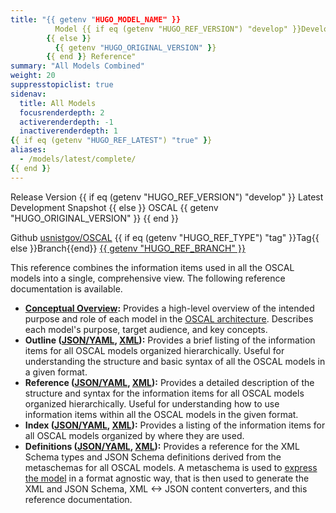 ```yaml
---
title: "{{ getenv "HUGO_MODEL_NAME" }} 
          Model {{ if eq (getenv "HUGO_REF_VERSION") "develop" }}Development Snapshot
        {{ else }}
          {{ getenv "HUGO_ORIGINAL_VERSION" }}
        {{ end }} Reference"
summary: "All Models Combined"
weight: 20
suppresstopiclist: true
sidenav:
  title: All Models
  focusrenderdepth: 2
  activerenderdepth: -1
  inactiverenderdepth: 1
{{ if eq (getenv "HUGO_REF_LATEST") "true" }}
aliases:
  - /models/latest/complete/
{{ end }}
---
```


<p><span class="usa-tag">Release Version</span> 
  {{ if eq (getenv "HUGO_REF_VERSION") "develop" }}
    Latest Development Snapshot
  {{ else }}
    OSCAL {{ getenv "HUGO_ORIGINAL_VERSION" }}
  {{ end }}</p>
<p><span class="usa-tag">Github</span> <a href="https://github.com/usnistgov/OSCAL">usnistgov/OSCAL</a> <span class="usa-tag">{{ if eq (getenv "HUGO_REF_TYPE") "tag" }}Tag{{ else }}Branch{{end}}</span> <a href="https://github.com/usnistgov/OSCAL/tree/{{ getenv "HUGO_REF_BRANCH" }}">{{ getenv "HUGO_REF_BRANCH" }}</a></p>

This reference combines the information items used in all the OSCAL models into a single, comprehensive view. The following reference documentation is available.

- **[Conceptual Overview](https://pages.nist.gov/OSCAL/concepts/layer/):** Provides a high-level overview of the intended purpose and role of each model in the [OSCAL architecture](https://pages.nist.gov/OSCAL/concepts/layer/). Describes each model's purpose, target audience, and key concepts.
- **Outline ([JSON/YAML](json-outline/), [XML](xml-outline/)):** Provides a brief listing of the information items for all OSCAL models organized hierarchically. Useful for understanding the structure and basic syntax of all the OSCAL models in a given format.
- **Reference ([JSON/YAML](json-reference/), [XML](xml-reference/)):** Provides a detailed description of the structure and syntax for the information items for all OSCAL models organized hierarchically. Useful for understanding how to use information items within all the OSCAL models in the given format.
- **Index ([JSON/YAML](json-index/), [XML](xml-index/)):** Provides a listing of the information items for all OSCAL models organized by where they are used.
- **Definitions ([JSON/YAML](json-definitions/), [XML](xml-definitions/)):** Provides a reference for the XML Schema types and JSON Schema definitions derived from the metaschemas for all OSCAL models. A metaschema is used to [express the model](https://pages.nist.gov/OSCAL/concepts/layer/overview/#modeling-approach) in a format agnostic way, that is then used to generate the XML and JSON Schema, XML <-> JSON content converters, and this reference documentation.
